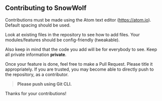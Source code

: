 ## Contributing to SnowWolf
Contributions must be made using the Atom text editor (https://atom.io). Default spacing should be used.

Look at existing files in the repository to see how to add files. Your modules/features should be config-friendly (tweakable).

Also keep in mind that the code you add will be for everybody to see. Keep all private information **private**.

Once your feature is done, feel free to make a Pull Request. Please title it appropriately.
If you are trusted, you may become able to directly push to the repository, as a contributor.

> **Please push using Git CLI.**

Thanks for your contributions!
